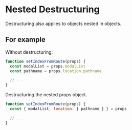 # Nested Destructuring

Destructuring also applies to objects nested in objects. 

## For example

Without destructuring:

```jsx
function setIndexFromRoute(props) {
  const modalList = props.modalList
  const pathname = props.location.pathname

  // ...
}
```

Destructuring the nested props object.

```jsx
function setIndexFromRoute(props) {
  const { modalList, location: { pathname } } = props

  // ...
}
```
